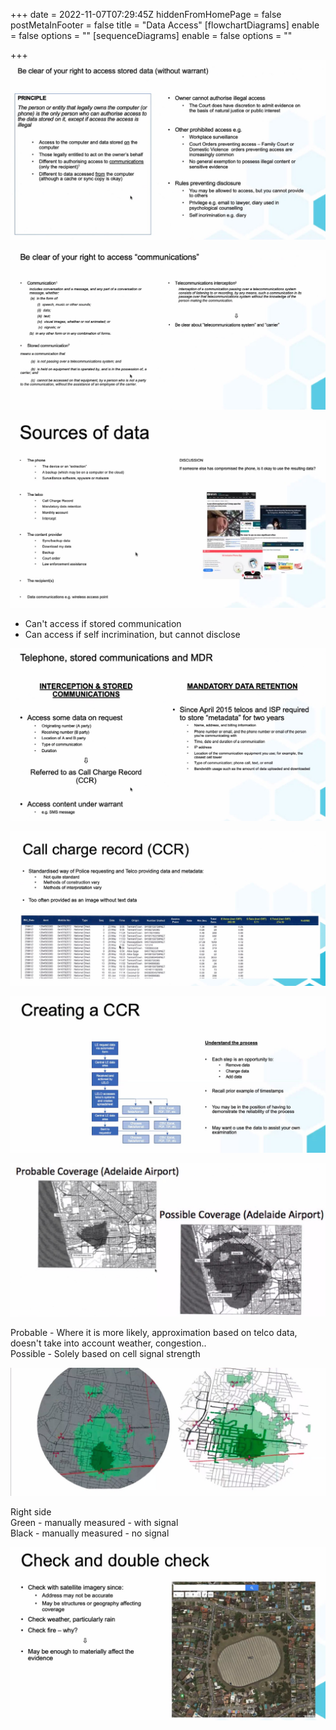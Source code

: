 +++
date = 2022-11-07T07:29:45Z
hiddenFromHomePage = false
postMetaInFooter = false
title = "Data Access"
[flowchartDiagrams]
enable = false
options = ""
[sequenceDiagrams]
enable = false
options = ""

+++
![](/uploads/snipaste_2022-11-07_18-29-58.jpg)

![](/uploads/snipaste_2022-11-07_18-35-10.jpg)

![](/uploads/snipaste_2022-11-07_18-36-47.jpg)

* Can't access if stored communication
* Can access if self incrimination, but cannot disclose

![](/uploads/snipaste_2022-11-07_18-43-39.jpg)

![](/uploads/snipaste_2022-11-07_18-44-21.jpg)

![](/uploads/snipaste_2022-11-07_18-46-52.jpg)

![](/uploads/snipaste_2022-11-07_18-52-12.jpg)

Probable - Where it is more likely, approximation based on telco data, doesn't take into account weather, congestion..  
Possible - Solely based on cell signal strength

![](/uploads/snipaste_2022-11-07_18-53-44.jpg)  
  
Right side  
Green - manually measured - with signal  
Black - manually measured - no signal

![](/uploads/snipaste_2022-11-07_18-56-13.jpg)